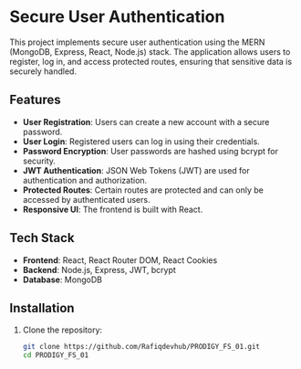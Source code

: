 # Secure User Authentication

This project implements secure user authentication using the MERN (MongoDB, Express, React, Node.js) stack. The application allows users to register, log in, and access protected routes, ensuring that sensitive data is securely handled.

## Features

- **User Registration**: Users can create a new account with a secure password.
- **User Login**: Registered users can log in using their credentials.
- **Password Encryption**: User passwords are hashed using bcrypt for security.
- **JWT Authentication**: JSON Web Tokens (JWT) are used for authentication and authorization.
- **Protected Routes**: Certain routes are protected and can only be accessed by authenticated users.
- **Responsive UI**: The frontend is built with React.

## Tech Stack

- **Frontend**: React, React Router DOM, React Cookies
- **Backend**: Node.js, Express, JWT, bcrypt
- **Database**: MongoDB

## Installation

1. Clone the repository:
   ```bash
   git clone https://github.com/Rafiqdevhub/PRODIGY_FS_01.git
   cd PRODIGY_FS_01
   ```
